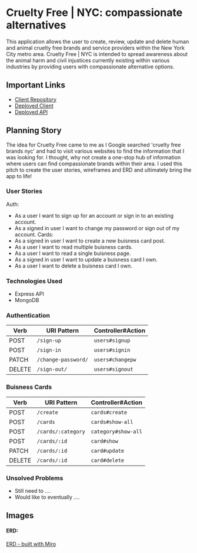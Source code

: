 # Cruelty Free | NYC: compassionate alternatives


This application allows the user to create, review, update and delete human and animal cruelty free brands and service providers within the New York City metro area.  Cruelty Free | NYC is intended to spread awareness about the animal harm and civil injustices currently existing within various industries by providing users with compassionate alternative options.


## Important Links

- [Client Repository](https://github.com/HarlemHubLive/Cruelty-Free-NYC-client)
- [Deployed Client](https://harlemhublive.github.io/Cruelty-Free-NYC-client/)
- [Deployed API](https://damp-shore-14818.herokuapp.com/)


## Planning Story

The idea for Cruelty Free came to me as I Google searched 'cruelty free brands nyc' and had to visit various websites to find the information that I was looking for. I thought, why not create a one-stop hub of information where users can find compassionate brands within their area. I used this pitch to create the user stories, wireframes and ERD and ultimately bring the app to life!


### User Stories

Auth:
- As a user I want to sign up for an account or sign in to an existing account.
- As a signed in user I want to change my password or sign out of my account.
Cards:
- As a signed in user I want to create a new buisness card post.
- As a user I want to read multiple buisness cards.
- As a user I want to read a single buisness page.
- As a signed in user I want to update a buisness card I own.
- As a user I want to delete a buisness card I own.


### Technologies Used

- Express API
- MongoDB


### Authentication

| Verb   | URI Pattern            | Controller#Action |
|--------|------------------------|-------------------|
| POST   | `/sign-up`             | `users#signup`    |
| POST   | `/sign-in`             | `users#signin`    |
| PATCH  | `/change-password/`    | `users#changepw`  |
| DELETE | `/sign-out/`           | `users#signout`   |

### Buisness Cards

| Verb   | URI Pattern            | Controller#Action    |
|--------|------------------------|----------------------|
| POST   | `/create`              | `cards#create`       |
| POST   | `/cards`               | `cards#show-all`     |
| POST   | `/cards/:category`     | `category#show-all`  |
| POST   | `/cards/:id`           | `card#show`          |
| PATCH  | `/cards/:id`           | `card#update`        |
| DELETE | `/cards/:id`           | `card#delete`        |


### Unsolved Problems

- Still need to ....
- Would like to eventually ....


## Images

#### ERD:
[ERD - built with Miro](https://miro.com/app/board/o9J_klBph-Q=/)
